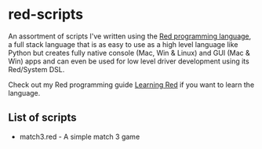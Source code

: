 # red-scripts

An assortment of scripts I've written using the [Red programming language](https://www.red-lang.org), a full stack language that is as easy to use as a high level language like Python but creates fully native console (Mac, Win & Linux) and GUI (Mac & Win) apps and can even be used for low level driver development using its Red/System DSL.

Check out my Red programming guide [Learning Red](https://crypticwyrm.neocities.org/learningred/) if you want to learn the language.

## List of scripts

- match3.red - A simple match 3 game